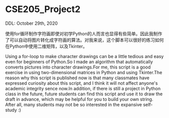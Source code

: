 # CSE205_Project2
DDL: October 29th, 2020

使用for循环制作字符画即使对初学Python的人而言也显得有些简单。因此我制作了可以自动将图片转化成字符画的算法。对我来说，这个脚本可以很好的练习如何在Python中使用二维矩阵，以及Tkinter。

Using a for-loop to make character drawings can be a little tedious and easy even for beginners of Python.So I made an algorithm that automatically converts pictures into character drawings.For me, this script is a good exercise in using two-dimensional matrices in Python and using Tkinter.The reason why this script is published now is that many classmates have expressed curiosity about this script, and I think it will not affect anyone's academic integrity sence now.In addition, if there is still a project in Python class in the future, future students can find this script and use it to draw the draft in advance, which may be helpful for you to build your own string. After all, many students may not be so interested in the expansive self-study :)
